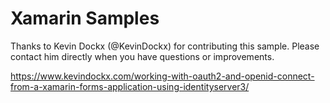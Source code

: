 Xamarin Samples
======================================

Thanks to Kevin Dockx (@KevinDockx) for contributing this sample. 
Please contact him directly when you have questions or improvements.

https://www.kevindockx.com/working-with-oauth2-and-openid-connect-from-a-xamarin-forms-application-using-identityserver3/
